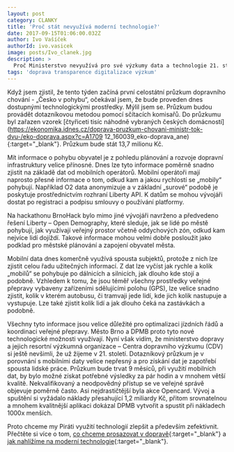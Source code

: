 ```yaml
---
layout: post
category: CLANKY
title: 'Proč​ ​stát​ ​nevyužívá​ ​moderní​ ​technologie?'
date: 2017-09-15T01:06:00.032Z
author: Ivo Vašíček
authorId: ivo.vasicek
image: posts/Ivo_clanek.jpg
description: >
  Proč Ministerstvo nevyužívá pro své výzkumy data a technologie 21. století? Piráti to chtějí změnit.  
tags: 'doprava transparence digitalizace výzkum'
---
```


Když jsem zjistil, ​že tento týden začíná první celostátní průzkum dopravního chování - „Česko v
pohybu“, očekával jsem, ​že bude proveden dnes dostupnými technologickými prostředky. Mýlil jsem
se. Průzkum budou provádět dotazníkovou metodou pomocí sčítacích komisařů. Do průzkumu byl
zařazen vzorek [čtyřiceti tisíc náhodně vybraných českých domácností](https://ekonomika.idnes.cz/doprava-pruzkum-chovani-ministr-tok-dvu-/eko-doprava.aspx?c=A1709
12_160039_eko-doprava_ane){:target="_blank"}. Průzkum bude stát 13,7 milionu Kč.

Mít informace o pohybu obyvatel je z pohledu plánování a rozvoje dopravní infrastruktury velice
přínosné. Dnes lze tyto informace poměrně snadno zjistit na základě dat od mobilních operátorů.
Mobilní operátoři mají naprosto přesné informace o tom, odkud kam a jakou rychlostí se „mobily“
pohybují. Například O2 data anonymizuje a v základní „surové“ podobě je poskytuje prostřednictvím
rozhraní Liberty API. K datům se mohou vývojáři dostat po registraci a podpisu smlouvy o používání
platformy.

Na hackathonu BrnoHack bylo mimo jiné vývojáři navrženo a předvedeno řešení Liberty​ ​–​ ​Open
Demography,​ ​které sleduje, jak se lidé po městě pohybují, jak využívají veřejný prostor včetně
oddychových zón, odkud kam nejvíce lidí dojíždí. Takové informace mohou velmi dobře posloužit
jako podklad pro městské plánování a zapojení obyvatel města.

Mobilní data dnes komerčně využívá spousta subjektů, protože z nich lze zjistit celou řadu
užitečných informací. Z dat lze vyčíst jak rychle a kolik „mobilů“ se pohybuje po dálnicích a silnicích,
jak dlouho kde stojí a podobně. Vzhledem k tomu, ​že jsou téměř všechny prostředky veřejné
přepravy vybaveny zařízeními sdělujícími polohu (GPS), lze velice snadno zjistit, kolik v kterém
autobusu, či tramvaji jede lidí, kde jich kolik nastupuje a vystupuje. Lze také zjistit kolik lidí a jak
dlouho čeká na zastávkách a podobně.

Všechny tyto informace jsou velice důležité pro optimalizaci jízdních řádů a koordinaci veřejné
přepravy. Město Brno a DPMB proto tyto nové technologické možnosti využívají. Nyní však vidím, ​že
ministerstvo dopravy a jejich resortní výzkumná organizace – Centra dopravního výzkumu (CDV) si
ještě nevšimli, ​že už ​žijeme v 21. století. Dotazníkový průzkum je v porovnání s mobilními daty velice
nepřesný a pro získání dat je zapotřebí spousta lidské práce. Průzkum bude trvat 9 měsíců, při
využití mobilních dat, by bylo možné získat potřebné výsledky za pár hodin a v mnohem větší kvalitě.
Nekvalifikovaný a neodpovědný přístup se ve veřejné správě objevuje poměrně často. Asi
nejdrastičtější byla akce Opencard. Vývoj a spuštění si vyžádalo náklady přesahující 1,2 miliardy Kč,
přitom srovnatelnou a mnohem kvalitnější aplikaci dokázal DPMB vytvořit a spustit při nákladech
1000x menších.

Proto chceme my Piráti využití technologií zlepšit a především zefektivnit. Přečtěte si více o tom, [co
chceme prosazovat v dopravě](https://www.pirati.cz/program/psp2017/doprava/){:target="_blank"} a [jak nahlížíme na
moderní technologie](https://www.pirati.cz/program/psp2017/informatika/){:target="_blank"}.
